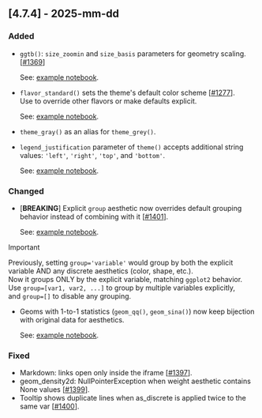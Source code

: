## [4.7.4] - 2025-mm-dd

### Added

- `ggtb()`: `size_zoomin` and `size_basis` parameters for geometry scaling. [[#1369](https://github.com/JetBrains/lets-plot/issues/1369)]
  
  See: [example notebook](https://nbviewer.org/github/JetBrains/lets-plot/blob/master/docs/f-25e/ggtb_size_zoomin.ipynb).

- `flavor_standard()` sets the theme's default color scheme [[#1277](https://github.com/JetBrains/lets-plot/issues/1277)]. <br>
  Use to override other flavors or make defaults explicit.

  See: [example notebook](https://nbviewer.org/github/JetBrains/lets-plot/blob/master/docs/f-25e/flavor_standard.ipynb).
  
- `theme_gray()` as an alias for `theme_grey()`.

- `legend_justification` parameter of `theme()` accepts additional string values: `'left'`, `'right'`, `'top'`, and `'bottom'`.

  See: [example notebook](https://nbviewer.org/github/JetBrains/lets-plot/blob/master/docs/f-25e/legend_justification.ipynb).

### Changed

- [**BREAKING**] Explicit `group` aesthetic now overrides default grouping behavior instead of combining with it [[#1401](https://github.com/JetBrains/lets-plot/issues/1401)].

  See: [example notebook](https://nbviewer.org/github/JetBrains/lets-plot/blob/master/docs/f-25e/group_override_defaults.ipynb).
> [!IMPORTANT]
> Previously, setting `group='variable'` would group by both the explicit variable AND any discrete
> aesthetics (color, shape, etc.). \
> Now it groups ONLY by the explicit variable, matching `ggplot2` behavior. \
> Use `group=[var1, var2, ...]` to group by multiple variables explicitly, \
> and `group=[]` to disable any grouping. 

- Geoms with 1-to-1 statistics (`geom_qq()`, `geom_sina()`) now keep bijection with original data for aesthetics.

  See: [example notebook](https://nbviewer.org/github/JetBrains/lets-plot/blob/master/docs/f-25e/stat_data_bijection.ipynb).

### Fixed

- Markdown: links open only inside the iframe [[#1397](https://github.com/JetBrains/lets-plot/issues/1397)].
- geom_density2d: NullPointerException when weight aesthetic contains None values [[#1399](https://github.com/JetBrains/lets-plot/issues/1399)].
- Tooltip shows duplicate lines when as_discrete is applied twice to the same var [[#1400](https://github.com/JetBrains/lets-plot/issues/1400)].